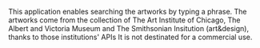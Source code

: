 This application enables searching the artworks by typing a phrase. The artworks come from the collection of The Art Institute of Chicago, The Albert and Victoria Museum and The Smithsonian Insitution (art&design), thanks to those institutions' APIs  It is not destinated for a commercial use.